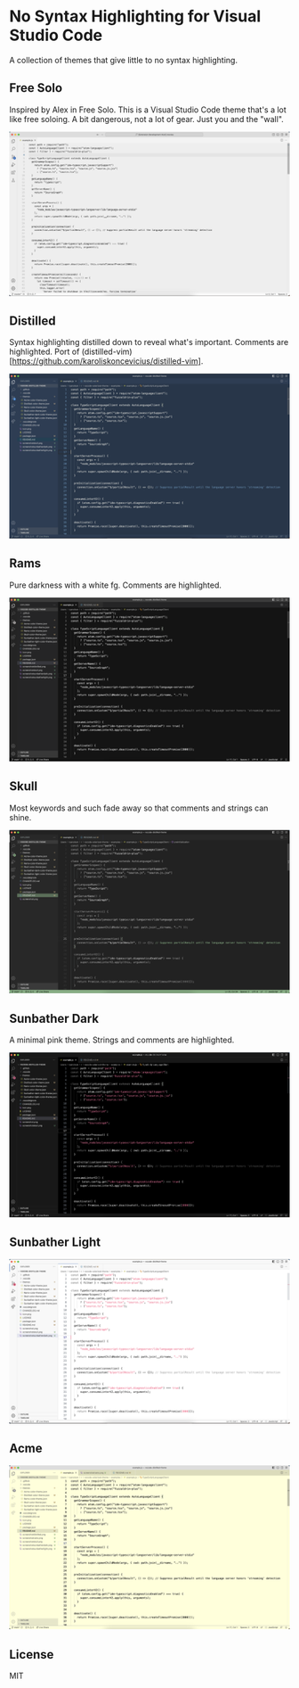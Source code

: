 # No Syntax Highlighting for Visual Studio Code

A collection of themes that give little to no syntax highlighting.

## Free Solo

Inspired by Alex in Free Solo. This is a Visual Studio Code theme that's a lot like free soloing. A bit dangerous, not a lot of gear. Just you and the "wall".

!["Screenshot"](https://github.com/ryanolsonx/vscode-distilled-theme/raw/main/screenshotfreesolo.png)

## Distilled

Syntax highlighting distilled down to reveal what's important. Comments are highlighted.
Port of (distilled-vim)[https://github.com/karoliskoncevicius/distilled-vim].

!["Screenshot"](https://github.com/ryanolsonx/vscode-distilled-theme/raw/main/screenshotdistilled.png)

## Rams

Pure darkness with a white fg. Comments are highlighted.

!["Screenshot"](https://github.com/ryanolsonx/vscode-distilled-theme/raw/main/screenshotrams.png)

## Skull

Most keywords and such fade away so that comments and strings can shine.

!["Screenshot"](https://github.com/ryanolsonx/vscode-distilled-theme/raw/main/screenshotskull.png)

## Sunbather Dark

A minimal pink theme. Strings and comments are highlighted.

!["Screenshot"](https://github.com/ryanolsonx/vscode-distilled-theme/raw/main/screenshotsunbatherdark.png)

## Sunbather Light

!["Screenshot"](https://github.com/ryanolsonx/vscode-distilled-theme/raw/main/screenshotsunbatherlight.png)

## Acme

!["Screenshot"](https://github.com/ryanolsonx/vscode-distilled-theme/raw/main/screenshotacme.png)

## License

MIT
